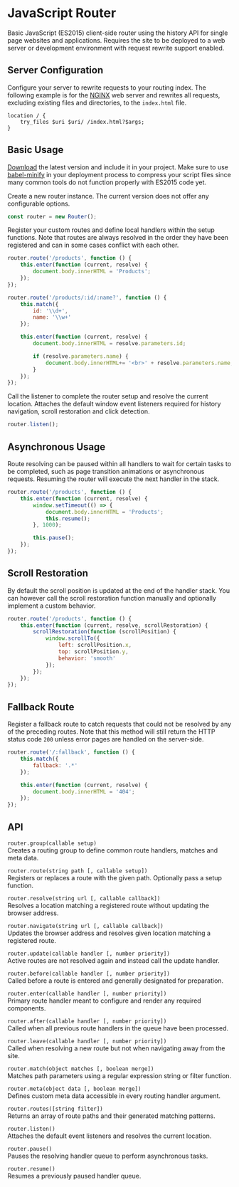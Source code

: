 JavaScript Router
=================

Basic JavaScript (ES2015) client-side router using the history API for single page websites and applications. Requires the site to be deployed to a web server or development environment with request rewrite support enabled.

Server Configuration
--------------------

Configure your server to rewrite requests to your routing index. The following example is for the [NGINX](https://nginx.org) web server and rewrites all requests, excluding existing files and directories, to the `index.html` file.

```nginx
location / {
	try_files $uri $uri/ /index.html?$args;
}
```

Basic Usage
-----------

[Download](https://raw.githubusercontent.com/lrdn/router-js/master/src/router.js) the latest version and include it in your project. Make sure to use [babel-minify](https://github.com/babel/minify) in your deployment process to compress your script files since many common tools do not function properly with ES2015 code yet.

Create a new router instance. The current version does not offer any configurable options.

```js
const router = new Router();
```

Register your custom routes and define local handlers within the setup functions. Note that routes are always resolved in the order they have been registered and can in some cases conflict with each other.

```js
router.route('/products', function () {
	this.enter(function (current, resolve) {
		document.body.innerHTML = 'Products';
	});
});

router.route('/products/:id/:name?', function () {
	this.match({
		id: '\\d+',
		name: '\\w+'
	});

	this.enter(function (current, resolve) {
		document.body.innerHTML = resolve.parameters.id;

		if (resolve.parameters.name) {
			document.body.innerHTML+= '<br>' + resolve.parameters.name;
		}
	});
});
```

Call the listener to complete the router setup and resolve the current location. Attaches the default window event listeners required for history navigation, scroll restoration and click detection.

```js
router.listen();
```

Asynchronous Usage
------------------

Route resolving can be paused within all handlers to wait for certain tasks to be completed, such as page transition animations or asynchronous requests. Resuming the router will execute the next handler in the stack.

```js
router.route('/products', function () {
	this.enter(function (current, resolve) {
		window.setTimeout(() => {
			document.body.innerHTML = 'Products';
			this.resume();
		}, 1000);

		this.pause();
	});
});
```

Scroll Restoration
------------------

By default the scroll position is updated at the end of the handler stack. You can however call the scroll restoration function manually and optionally implement a custom behavior.

```js
router.route('/products', function () {
	this.enter(function (current, resolve, scrollRestoration) {
		scrollRestoration(function (scrollPosition) {
			window.scrollTo({
				left: scrollPosition.x,
				top: scrollPosition.y,
				behavior: 'smooth'
			});
		});
	});
});
```

Fallback Route
--------------

Register a fallback route to catch requests that could not be resolved by any of the preceding routes. Note that this method will still return the HTTP status code `200` unless error pages are handled on the server-side.

```js
router.route('/:fallback', function () {
	this.match({
		fallback: '.*'
	});

	this.enter(function (current, resolve) {
		document.body.innerHTML = '404';
	});
});
```

API
---

`router.group(callable setup)`\
Creates a routing group to define common route handlers, matches and meta data.

`router.route(string path [, callable setup])`\
Registers or replaces a route with the given path. Optionally pass a setup function.

`router.resolve(string url [, callable callback])`\
Resolves a location matching a registered route without updating the browser address.

`router.navigate(string url [, callable callback])`\
Updates the browser address and resolves given location matching a registered route.

`router.update(callable handler [, number priority])`\
Active routes are not resolved again and instead call the update handler.

`router.before(callable handler [, number priority])`\
Called before a route is entered and generally designated for preparation.

`router.enter(callable handler [, number priority])`\
Primary route handler meant to configure and render any required components.

`router.after(callable handler [, number priority])`\
Called when all previous route handlers in the queue have been processed.

`router.leave(callable handler [, number priority])`\
Called when resolving a new route but not when navigating away from the site.

`router.match(object matches [, boolean merge])`\
Matches path parameters using a regular expression string or filter function.

`router.meta(object data [, boolean merge])`\
Defines custom meta data accessible in every routing handler argument.

`router.routes([string filter])`\
Returns an array of route paths and their generated matching patterns.

`router.listen()`\
Attaches the default event listeners and resolves the current location.

`router.pause()`\
Pauses the resolving handler queue to perform asynchronous tasks.

`router.resume()`\
Resumes a previously paused handler queue.